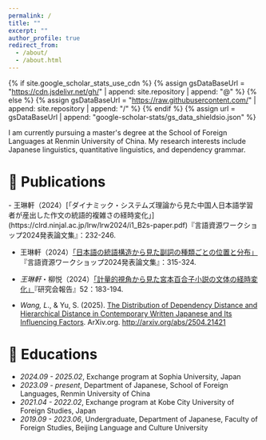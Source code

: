 ```yaml
---
permalink: /
title: ""
excerpt: ""
author_profile: true
redirect_from: 
  - /about/
  - /about.html
---
```


{% if site.google_scholar_stats_use_cdn %}
{% assign gsDataBaseUrl = "https://cdn.jsdelivr.net/gh/" | append: site.repository | append: "@" %}
{% else %}
{% assign gsDataBaseUrl = "https://raw.githubusercontent.com/" | append: site.repository | append: "/" %}
{% endif %}
{% assign url = gsDataBaseUrl | append: "google-scholar-stats/gs_data_shieldsio.json" %}

<span class='anchor' id='about-me'></span>

I am currently pursuing a master's degree at the School of Foreign Languages at Renmin University of China. My research interests include Japanese linguistics, quantitative linguistics, and dependency grammar.



# 📝 Publications 
</div>
- 王琳軒（2024）[「ダイナミック・システムズ理論から見た中国人日本語学習者が産出した作文の統語的複雑さの経時変化」](https://clrd.ninjal.ac.jp/lrw/lrw2024/i1_B2s-paper.pdf)『言語資源ワークショップ2024発表論文集』：232-246.

- 王琳軒（2024）[「日本語の統語構造から見た副詞の種類ごとの位置と分布」](https://clrd.ninjal.ac.jp/lrw/lrw2024/i2_B4-paper.pdf)『言語資源ワークショップ2024発表論文集』：315-324.

- *王琳軒*・柳悦（2024）[「計量的視角から見た宮本百合子小説の文体の経時変化」](https://cir.nii.ac.jp/crid/1520583647849120000)『研究会報告』52：183-194.

- *Wang, L*., & Yu, S. (2025). [The Distribution of Dependency Distance and Hierarchical Distance in Contemporary Written Japanese and Its Influencing Factors](http://arxiv.org/abs/2504.21421). ArXiv.org. http://arxiv.org/abs/2504.21421


# 📖 Educations
- *2024.09 - 2025.02*, Exchange program at Sophia University, Japan
- *2023.09 - present*, Department of Japanese, School of Foreign Languages, Renmin University of China
- *2021.04 - 2022.02*, Exchange program at Kobe City University of Foreign Studies, Japan
- *2019.09 - 2023.06*, Undergraduate, Department of Japanese, Faculty of Foreign Studies, Beijing Language and Culture University
